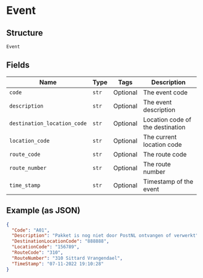 
# Event

## Structure

`Event`

## Fields

| Name | Type | Tags | Description |
|  --- | --- | --- | --- |
| `code` | `str` | Optional | The event code |
| `description` | `str` | Optional | The event description |
| `destination_location_code` | `str` | Optional | Location code of the destination |
| `location_code` | `str` | Optional | The current location code |
| `route_code` | `str` | Optional | The route code |
| `route_number` | `str` | Optional | The route number |
| `time_stamp` | `str` | Optional | Timestamp of the event |

## Example (as JSON)

```json
{
  "Code": "A01",
  "Description": "Pakket is nog niet door PostNL ontvangen of verwerkt",
  "DestinationLocationCode": "888888",
  "LocationCode": "156789",
  "RouteCode": "310",
  "RouteNumber": "310 Sittard Vrangendael",
  "TimeStamp": "07-11-2022 19:10:28"
}
```

